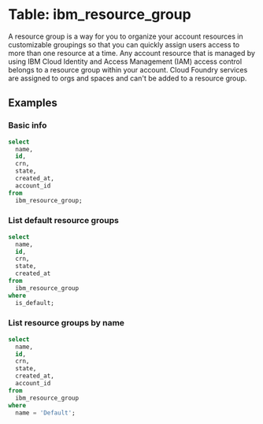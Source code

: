 # Table: ibm_resource_group

A resource group is a way for you to organize your account resources in customizable groupings so that you can quickly assign users access to more than one resource at a time. Any account resource that is managed by using IBM Cloud Identity and Access Management (IAM) access control belongs to a resource group within your account. Cloud Foundry services are assigned to orgs and spaces and can't be added to a resource group.

## Examples

### Basic info

```sql
select
  name,
  id,
  crn,
  state,
  created_at,
  account_id
from
  ibm_resource_group;
```

### List default resource groups

```sql
select
  name,
  id,
  crn,
  state,
  created_at
from
  ibm_resource_group
where
  is_default;
```

### List resource groups by name

```sql
select
  name,
  id,
  crn,
  state,
  created_at,
  account_id
from
  ibm_resource_group
where
  name = 'Default';
```
